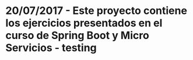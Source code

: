 # 20/07/2017 - Este proyecto contiene los ejercicios presentados en el curso de Spring Boot y Micro Servicios - testing
